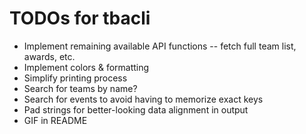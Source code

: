 # TODOs for tbacli
* Implement remaining available API functions -- fetch full team list, awards, etc.
* Implement colors & formatting
* Simplify printing process
* Search for teams by name?
* Search for events to avoid having to memorize exact keys
* Pad strings for better-looking data alignment in output
* GIF in README
